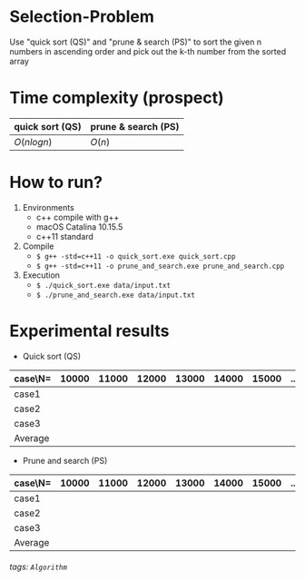 Selection-Problem
===
Use "quick sort (QS)" and "prune &amp; search (PS)"  to sort the given n numbers in ascending order and pick out the k-th number from the sorted array

# Time complexity (prospect)

| quick sort (QS) | prune &amp; search (PS) |
| --------------- | ----------------------- |
| $O(n log n)$    | $O(n)$                  |

# How to run?
1. Environments 
    * c++ compile with g++
    * macOS Catalina 10.15.5
    * c++11 standard
2. Compile
    * `$ g++ -std=c++11 -o quick_sort.exe quick_sort.cpp`
    * `$ g++ -std=c++11 -o prune_and_search.exe prune_and_search.cpp`
3. Execution
    * `$ ./quick_sort.exe data/input.txt`
    * `$ ./prune_and_search.exe data/input.txt`


# Experimental results
* Quick sort (QS)

| case\N= | 10000 | 11000 | 12000 | 13000 | 14000 | 15000 | ... | 30000 |
| ------- | ----- | ----- | ----- | ----- | ----- | ----- | --- | ----- |
| case1   |       |       |       |       |       |       |     |       |
| case2   |       |       |       |       |       |       |     |       |
| case3   |       |       |       |       |       |       |     |       |
| Average |       |       |       |       |       |       |     |       |

* Prune and search (PS)

| case\N= | 10000 | 11000 | 12000 | 13000 | 14000 | 15000 | ... | 30000 |
| ------- | ----- | ----- | ----- | ----- | ----- | ----- | --- | ----- |
| case1   |       |       |       |       |       |       |     |       |
| case2   |       |       |       |       |       |       |     |       |
| case3   |       |       |       |       |       |       |     |       |
| Average |       |       |       |       |       |       |     |       |

###### tags: `Algorithm`
